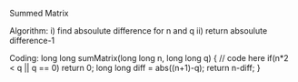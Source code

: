 Summed Matrix

Algorithm:
 i) find absoulute difference for n and q
 ii) return absoulute difference-1


 Coding:
   long long sumMatrix(long long n, long long q) {
        // code here
        if(n*2 < q || q == 0)
            return 0;
        long long diff = abs((n+1)-q);
        return n-diff;
    }
